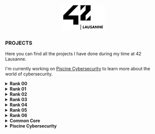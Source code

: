 <h1 align="center">
    <img alt="42Lausanne" title="42Lausanne" src="https://github.com/MarJC5/42/blob/main/42_logo.svg" width="140"> </br>
</h1>

### PROJECTS

Here you can find all the projects I have done during my time at 42 Lausanne.

I'm currently working on [Piscine Cybersecurity](https://github.com/MarJC5/piscine_cybersecurity) to learn more about the world of cybersecurity.

<details>
<summary><strong>Rank 00</strong></summary>

| Name | Language | Topics | Status |
|---|---|---|---|
| [Libft](https://github.com/MarJC5/Libft) | ```C``` | ```Makefile``` ```Library``` ```Function``` | `100/100` |

</details>

<details>

<summary><strong>Rank 01</strong></summary>

| Name | Language | Topics | Status |
|---|---|---|---|
| [get_next_line](https://github.com/MarJC5/get_next_line) | ```C``` | ```Unix``` ```Algorithms & AI``` | `125/100` |
| [ft_printf](https://github.com/MarJC5/ft_printf) | ```C``` | ```Unix``` ```Algorithms & AI``` | `100/100` |
| [Born2beroot](https://github.com/MarJC5/born2beroot) | ```Shell``` |  ```Network``` ```sys admin``` | `125/100` |

</details>

<details>
<summary><strong>Rank 02</strong></summary>

| Name | Language | Topics | Status |
|---|---|---|---|
| [so_long](https://github.com/MarJC5/so_long) | ```C``` | ```Graphics``` ```2D```| `125/100` |
| [minitalk](https://github.com/MarJC5/minitalk) | ```C``` | ```Rigor``` ```Unix signals```| `115/100` |
| [push_swap](https://github.com/MarJC5/push_swap) | ```C``` |  ```Sorting algorithms``` | `84/100`|
| [Exam Rank 02](https://github.com/MarJC5/42-Exam-Rank/tree/main/Rank02) | ```C``` |  ```Exam``` | `100/100` |

</details>

<details>

<summary><strong>Rank 03</strong></summary>

| Name | Language | Topics | Status |
|---|---|---|---|
| [Philosophers](https://github.com/MarJC5/Philosophers) | ```C``` |```Imperative programming```| `100/100` |
| [minishell](https://github.com/MarJC5/minishell) | ```C``` |```Imperative programming```| `97/100` |
| [Exam Rank 03](https://github.com/MarJC5/42-Exam-Rank/tree/main/Rank03) | ```C``` |  ```Exam``` | `100/100` |

</details>

<details>

<summary><strong>Rank 04</strong></summary>

| Name | Language | Topics | Status |
|---|---|---|---|
| [cub3d](https://github.com/MarJC5/cub3d) | ```C``` |  ```Graphics``` | `120/100` |
| [NetPractice](https://github.com/MarJC5/NetPractice) | ```Network``` |  ```System administration``` | `100/100` |
| [CPP_Module](https://github.com/MarJC5/CPP_Module) | ```C++``` |  ```Object-oriented programming``` | `100/100` |
| [Exam Rank 04](https://github.com/MarJC5/42-Exam-Rank/tree/main/Rank04) | ```C``` |  ```Exam``` | `100/100` |

</details>

<details>
H
<summary><strong>Rank 05</strong></summary>

| Name | Language | Topics | Status |
|---|---|---|---|
| [Inception](https://github.com/MarJC5/Inception) | ```C``` |  ```Graphics``` | `115/100` |
| [webserv](https://github.com/MarJC5/webserv) | ```Network``` |  ```System administration``` ```Unix``` | `100/100` |
| [Exam Rank 05](https://github.com/MarJC5/42-Exam-Rank/tree/main/Rank05) | ```C++``` |  ```Exam``` | `100/100` |

</details>

<details>

<summary><strong>Rank 06</strong></summary>

| Name | Language | Topics | Status |
|---|---|---|---|
| [ft_transcendence](https://github.com/4-04-squad/ft_transcendence) | ```TypeScript``` |  ```Group & interpersonal``` ```Web``` | `98/100` |
| [Exam Rank 06](https://github.com/MarJC5/42-Exam-Rank/tree/main/Rank06) | ```C``` |  ```Exam``` | `100/100` |

</details>

<details>

<summary><strong>Common Core</strong></summary>

| Name | Language | Topics | Status |
|---|---|---|---|

</details>

<details>

<summary><strong>Piscine Cybersecurity</strong></summary>

| Name | Language | Topics | Status |
|---|---|---|---|

</details>
